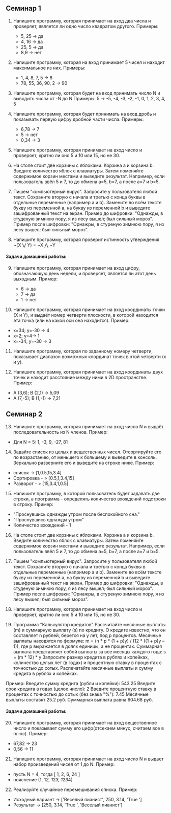 ## Семинар 1
1. Напишите программу, которая принимает на вход два числа и проверяет, является ли одно число квадратом другого.
      Примеры:
   * 5, 25 -> да
   * 4, 16 -> да
   * 25, 5 -> да
   * 8,9 -> нет

2. Напишите программу, которая на вход принимает 5 чисел и находит максимальное из них.
      Примеры:
   * 1, 4, 8, 7, 5 -> 8
   * 78, 55, 36, 90, 2 -> 90

3. Напишите программу, которая будет на вход принимать число N и выводить числа от -N до N
     Примеры:
   5 -> -5, -4, -3, -2, -1, 0, 1, 2, 3, 4, 5

4. Напишите программу, которая будет принимать на вход дробь и показывать первую цифру дробной части числа.
     Примеры:
    * 6,78 -> 7
    * 5 -> нет
    * 0,34 -> 3

5. Напишите программу, которая принимает на вход число и проверяет, кратно ли оно 5 и 10 или 15, но не 30.

6.  На столе стоит две корзины с яблоками. Корзина a и корзина b.
    Введите количество яблок с клавиатуры. Затем поменяйте содержимое корзин местами и выведите результат.
    Например, если пользователь ввёл 5 и 7, то до обмена a=5, b=7, а после a=7 и b=5.

7. Пишем "компьютерный вирус". Запросите у пользователя любой текст. 
 Сохраните вторую с начала и третью с конца буквы в отдельные переменные (например a и b). 
 Замените во всём тексте букву из переменной a, на букву из переменной b 
 и выведите зашифрованный текст на экран. Пример до шифровки: 
 "Однажды, в студеную зимнюю пору, я из лесу вышел; был сильный мороз". 
 Пример после шифровки: "Орнажры, в стуреную зимнюю пору, я из лесу вышел; был сильный мороз".

8. Напишите программу, которая проверит истинность утверждения ¬(X ⋁ Y) = ¬X ⋀ ¬Y

 #### Задачи домашней работы:
9. Напишите программу, которая принимает на вход цифру, обозначающую день недели,
 и проверяет, является ли этот день выходным.
    Пример:
    * 6 -> да
    * 7 -> да
    * 1 -> нет

10. Напишите программу, которая принимает на вход координаты точки (X и Y),
и выдаёт номер четверти плоскости, в которой находится эта точка (или на какой оси она находится).
  Пример:
 * x=34; y=-30 -> 4
 * x=2; y=4-> 1
 * x=-34; y=-30 -> 3

11. Напишите программу, которая по заданному номеру четверти, 
 показывает диапазон возможных координат точек в этой четверти (x и y).

12. Напишите программу, которая принимает на вход координаты двух точек и находит расстояние между ними в 2D пространстве.
    Пример:
  * A (3,6); B (2,1) -> 5,09
  * A (7,-5); B (1,-1) -> 7,21

## Семинар 2

13. Напишите программу, которая принимает на вход число N и выдаёт последовательность из N членов.
   Пример:
   * Для N = 5: 1, -3, 9, -27, 81

14. Задайте список из целых и вещественных чисел. Отсортируйте его по возрастанию,
 от меньшего к большему и выведите в консоль. Зеркально разверните его и выведите на строке ниже.
 Пример: 
 * список -> [1,0.5,15,3.4] 
 * Сортировка - > [0.5,1,3.4,15] 
 * Разворот - > [15,3.4,1,0.5]

 15. Напишите программу, в которой пользователь будет задавать две строки, 
 а программа - определять количество вхождений подстроки в строку.
      Пример:
   * "Проснувшись однажды утром после беспокойного сна."
   * "Проснувшись однажды утром"
   * Количество вхождений - 1

16. На столе стоит две корзины с яблоками. Корзина a и корзина b.
   Введите количество яблок с клавиатуры. Затем поменяйте содержимое корзин местами и выведите результат.
   Например, если пользователь ввёл 5 и 7, то до обмена a=5, b=7, а после a=7 и b=5.

17. Пишем "компьютерный вирус". Запросите у пользователя любой текст. 
 Сохраните вторую с начала и третью с конца буквы в отдельные переменные (например a и b). 
 Замените во всём тексте букву из переменной a, на букву из переменной b и 
 выведите зашифрованный текст на экран. 
 Пример до шифровки: "Однажды, в студеную зимнюю пору, я из лесу вышел; был сильный мороз". 
 Пример после шифровки: "Орнажры, в стуреную зимнюю пору, я из лесу вышел; был сильный мороз".

18. Напишите программу, которая принимает на вход число и проверяет, кратно ли оно 5 и 10 или 15, но не 30.

19. Программа "Калькулятор кредитов" Рассчитайте месячные выплаты (m) и суммарную выплату (s) по кредиту. 
 О кредите известно, что он составляет n рублей, берется на y лет, под p процентов. 
 Месячные выплаты находятся по формуле: m = (n * p * (1 + p)y) / (12 * ((1 + p)y – 1)), 
 где p выражается в долях единицы, а не процентах. 
 Суммарная выплата представляет собой выплаты за все месяцы каждого года: s = (m * 12) * y 
 Запросите размер кредита в рублях и копейках, количество целых лет (в годах) и 
 процентную ставку в процентах с точностью до сотых. 
 Распечатайте месячные выплаты и сумму кредита в рублях и копейках.

 Пример:
 Введите сумму кредита (рубли и копейки): 543.25
 Введите срок кредита в годах (целое число): 2
 Введите процентную ставку в процентах с точностью до сотых (без знака "%"): 
 7.45 Месячные выплаты составят 25.2 руб. Суммарная выплата равна 604.68 руб.

 #### Задачи домашней работы:
 20. Напишите программу, которая принимает на вход вещественное число и 
  показывает сумму его цифр(отсекаем минус, считаем все в плюс).
    Пример:
   * 67,82 -> 23
   * 0,56 -> 11

21. Напишите программу, которая принимает на вход число N и выдает набор произведений чисел от 1 до N.
    Пример:
   * пусть N = 4, тогда [ 1, 2, 6, 24 ] 
   * пояснение (1, 1*2, 1*2*3, 1*2*3*4)

22. Реализуйте случайное перемешивания списка.
      Пример:
   * Исходный вариант -> ['Веселый пианист', 250, 3.14, 'True '] 
   * Результат -> [250, 3.14, 'True ', 'Веселый пианист']



